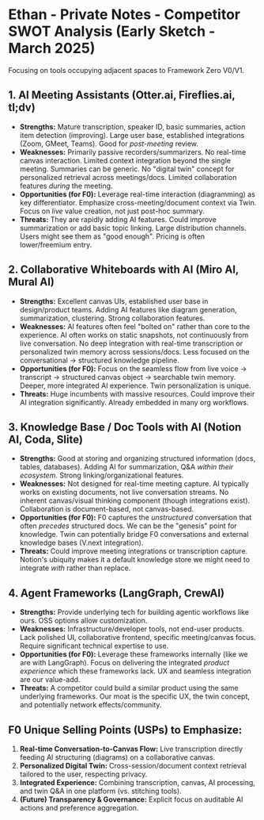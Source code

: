 # Ethan - Private Notes - Competitor SWOT Analysis (Early Sketch - March 2025)

Focusing on tools occupying adjacent spaces to Framework Zero V0/V1.

## 1. AI Meeting Assistants (Otter.ai, Fireflies.ai, tl;dv)

*   **Strengths:** Mature transcription, speaker ID, basic summaries, action item detection (improving). Large user base, established integrations (Zoom, GMeet, Teams). Good for *post-meeting* review.
*   **Weaknesses:** Primarily passive recorders/summarizers. No real-time canvas interaction. Limited context integration beyond the single meeting. Summaries can be generic. No "digital twin" concept for personalized retrieval across meetings/docs. Limited collaboration features *during* the meeting.
*   **Opportunities (for F0):** Leverage real-time interaction (diagramming) as key differentiator. Emphasize cross-meeting/document context via Twin. Focus on *live* value creation, not just post-hoc summary.
*   **Threats:** They are rapidly adding AI features. Could improve summarization or add basic topic linking. Large distribution channels. Users might see them as "good enough". Pricing is often lower/freemium entry.

## 2. Collaborative Whiteboards with AI (Miro AI, Mural AI)

*   **Strengths:** Excellent canvas UIs, established user base in design/product teams. Adding AI features like diagram generation, summarization, clustering. Strong collaboration features.
*   **Weaknesses:** AI features often feel "bolted on" rather than core to the experience. AI often works on static snapshots, not continuously from live conversation. No deep integration with real-time transcription or personalized twin memory across sessions/docs. Less focused on the conversational -> structured knowledge pipeline.
*   **Opportunities (for F0):** Focus on the seamless flow from live voice -> transcript -> structured canvas object -> searchable twin memory. Deeper, more integrated AI experience. Twin personalization is unique.
*   **Threats:** Huge incumbents with massive resources. Could improve their AI integration significantly. Already embedded in many org workflows.

## 3. Knowledge Base / Doc Tools with AI (Notion AI, Coda, Slite)

*   **Strengths:** Good at storing and organizing structured information (docs, tables, databases). Adding AI for summarization, Q&A *within their ecosystem*. Strong linking/organizational features.
*   **Weaknesses:** Not designed for real-time meeting capture. AI typically works on existing documents, not live conversation streams. No inherent canvas/visual thinking component (though integrations exist). Collaboration is document-based, not canvas-based.
*   **Opportunities (for F0):** F0 captures the *unstructured* conversation that often *precedes* structured docs. We can be the "genesis" point for knowledge. Twin can potentially bridge F0 conversations and external knowledge bases (V.next integration).
*   **Threats:** Could improve meeting integrations or transcription capture. Notion's ubiquity makes it a default knowledge store we might need to integrate *with* rather than replace.

## 4. Agent Frameworks (LangGraph, CrewAI)

*   **Strengths:** Provide underlying tech for building agentic workflows like ours. OSS options allow customization.
*   **Weaknesses:** Infrastructure/developer tools, not end-user products. Lack polished UI, collaborative frontend, specific meeting/canvas focus. Require significant technical expertise to use.
*   **Opportunities (for F0):** Leverage these frameworks internally (like we are with LangGraph). Focus on delivering the integrated *product experience* which these frameworks lack. UX and seamless integration are our value-add.
*   **Threats:** A competitor could build a similar product using the same underlying frameworks. Our moat is the specific UX, the twin concept, and potentially network effects/community.

## F0 Unique Selling Points (USPs) to Emphasize:

1.  **Real-time Conversation-to-Canvas Flow:** Live transcription directly feeding AI structuring (diagrams) on a collaborative canvas.
2.  **Personalized Digital Twin:** Cross-session/document context retrieval tailored to the user, respecting privacy.
3.  **Integrated Experience:** Combining transcription, canvas, AI processing, and twin Q&A in one platform (vs. stitching tools).
4.  **(Future) Transparency & Governance:** Explicit focus on auditable AI actions and preference aggregation.